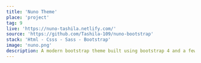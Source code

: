 ```yaml
---
title: 'Nuno Theme'
place: 'project'
tag: 9
live: 'https://nuno-tashila.netlify.com/'
source: 'https://github.com/Tashila-109/nuno-bootstrap'
stack: 'Html - Csss - Sass - Bootstrap'
image: 'nuno.png'
description: A modern bootstrap theme built using bootstrap 4 and a few custom sass. Contains advanced animations along with a working form. The site is completely responsive.
---
```

